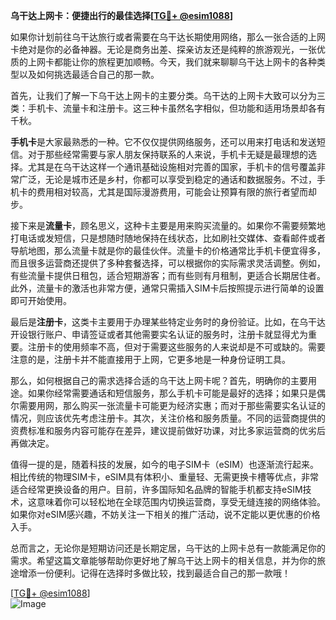 **乌干达上网卡：便捷出行的最佳选择[[TG💪+ @esim1088](https://t.me/s/esim1088)]**

如果你计划前往乌干达旅行或者需要在乌干达长期使用网络，那么一张合适的上网卡绝对是你的必备神器。无论是商务出差、探亲访友还是纯粹的旅游观光，一张优质的上网卡都能让你的旅程更加顺畅。今天，我们就来聊聊乌干达上网卡的各种类型以及如何挑选最适合自己的那一款。

首先，让我们了解一下乌干达上网卡的主要分类。乌干达的上网卡大致可以分为三类：手机卡、流量卡和注册卡。这三种卡虽然名字相似，但功能和适用场景却各有千秋。

**手机卡**是大家最熟悉的一种。它不仅仅提供网络服务，还可以用来打电话和发送短信。对于那些经常需要与家人朋友保持联系的人来说，手机卡无疑是最理想的选择。尤其是在乌干达这样一个通讯基础设施相对完善的国家，手机卡的信号覆盖非常广泛，无论是城市还是乡村，你都可以享受到稳定的通话和数据服务。不过，手机卡的费用相对较高，尤其是国际漫游费用，可能会让预算有限的旅行者望而却步。

接下来是**流量卡**，顾名思义，这种卡主要是用来购买流量的。如果你不需要频繁地打电话或发短信，只是想随时随地保持在线状态，比如刷社交媒体、查看邮件或者导航地图，那么流量卡就是你的最佳伙伴。流量卡的价格通常比手机卡便宜得多，而且很多运营商还提供了多种套餐选择，可以根据你的实际需求灵活调整。例如，有些流量卡提供日租包，适合短期游客；而有些则有月租制，更适合长期居住者。此外，流量卡的激活也非常方便，通常只需插入SIM卡后按照提示进行简单的设置即可开始使用。

最后是**注册卡**，这类卡主要用于办理某些特定业务时的身份验证。比如，在乌干达开设银行账户、申请签证或者其他需要实名认证的服务时，注册卡就显得尤为重要。注册卡的使用频率不高，但对于需要这些服务的人来说却是不可或缺的。需要注意的是，注册卡并不能直接用于上网，它更多地是一种身份证明工具。

那么，如何根据自己的需求选择合适的乌干达上网卡呢？首先，明确你的主要用途。如果你经常需要通话和短信服务，那么手机卡可能是最好的选择；如果只是偶尔需要用网，那么购买一张流量卡可能更为经济实惠；而对于那些需要实名认证的情况，则应该优先考虑注册卡。其次，关注价格和服务质量。不同的运营商提供的资费标准和服务内容可能存在差异，建议提前做好功课，对比多家运营商的优劣后再做决定。

值得一提的是，随着科技的发展，如今的电子SIM卡（eSIM）也逐渐流行起来。相比传统的物理SIM卡，eSIM具有体积小、重量轻、无需更换卡槽等优点，非常适合经常更换设备的用户。目前，许多国际知名品牌的智能手机都支持eSIM技术，这意味着你可以轻松地在全球范围内切换运营商，享受无缝连接的网络体验。如果你对eSIM感兴趣，不妨关注一下相关的推广活动，说不定能以更优惠的价格入手。

总而言之，无论你是短期访问还是长期定居，乌干达的上网卡总有一款能满足你的需求。希望这篇文章能够帮助你更好地了解乌干达上网卡的相关信息，并为你的旅途增添一份便利。记得在选择时多做比较，找到最适合自己的那一款哦！

[[TG💪+ @esim1088](https://t.me/s/esim1088)]  
![Image](https://i.postimg.cc/4NQfJmqS/Snipaste-2025-05-13-00-14-12.png)